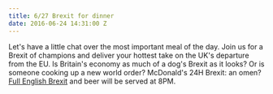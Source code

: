 ```yaml
---
title: 6/27 Brexit for dinner
date: 2016-06-24 14:31:00 Z
---
```


Let's have a little chat over the most important meal of the day. Join us for a Brexit of champions and deliver your hottest take on the UK's departure from the EU. Is Britain's economy as much of a dog's Brexit as it looks? Or is someone cooking up a new world order? McDonald's 24H Brexit: an omen? [Full English Brexit](https://en.wikipedia.org/wiki/Full_breakfast) and beer will be served at 8PM.